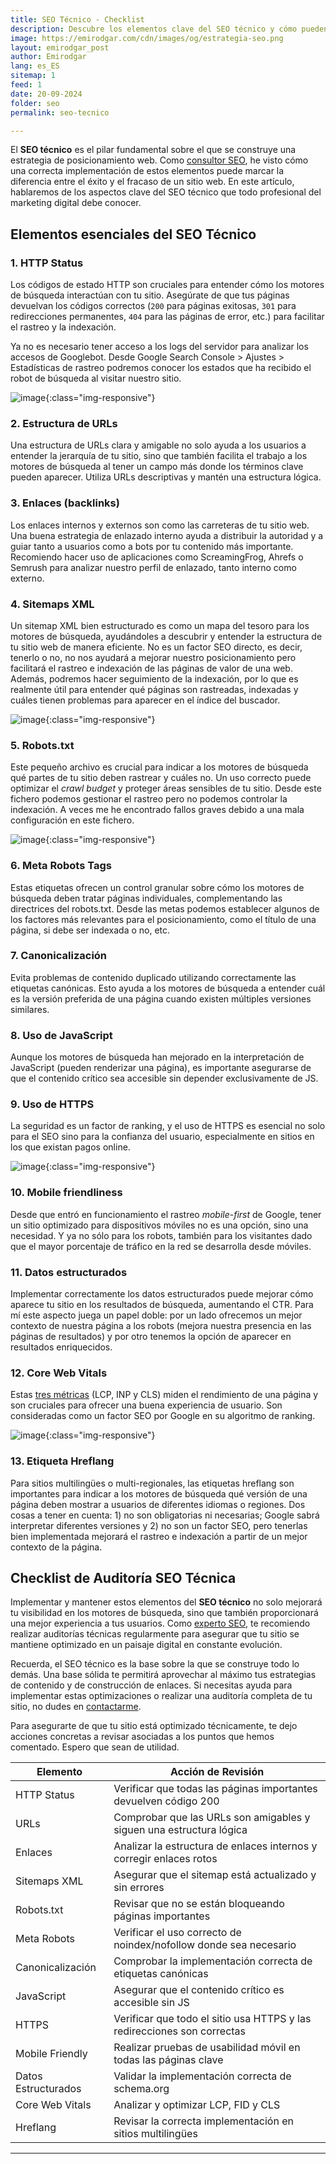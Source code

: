 ```yaml
---
title: SEO Técnico - Checklist
description: Descubre los elementos clave del SEO técnico y cómo pueden impulsar tu posicionamiento web. Una guía completa para optimizar tu sitio desde sus cimientos.
image: https://emirodgar.com/cdn/images/og/estrategia-seo.png
layout: emirodgar_post
author: Emirodgar
lang: es_ES
sitemap: 1
feed: 1
date: 20-09-2024
folder: seo
permalink: seo-tecnico

---
```


El **SEO técnico** es el pilar fundamental sobre el que se construye una estrategia de posicionamiento web. Como [consultor SEO](https://emirodgar.com/consultor-seo), he visto cómo una correcta implementación de estos elementos puede marcar la diferencia entre el éxito y el fracaso de un sitio web. En este artículo, hablaremos de los aspectos clave del SEO técnico que todo profesional del marketing digital debe conocer.

## Elementos esenciales del SEO Técnico

### 1. HTTP Status

Los códigos de estado HTTP son cruciales para entender cómo los motores de búsqueda interactúan con tu sitio. Asegúrate de que tus páginas devuelvan los códigos correctos (`200` para páginas exitosas, `301` para redirecciones permanentes, `404` para las páginas de error, etc.) para facilitar el rastreo y la indexación.

Ya no es necesario tener acceso a los logs del servidor para analizar los accesos de Googlebot. Desde Google Search Console > Ajustes > Estadísticas de rastreo podremos conocer los estados que ha recibido el robot de búsqueda al visitar nuestro sitio.

![image](https://github.com/user-attachments/assets/2af6f289-cf84-46e6-83df-f166c7c9cd4b){:class="img-responsive"}


### 2. Estructura de URLs

Una estructura de URLs clara y amigable no solo ayuda a los usuarios a entender la jerarquía de tu sitio, sino que también facilita el trabajo a los motores de búsqueda al tener un campo más donde los términos clave pueden aparecer. Utiliza URLs descriptivas y mantén una estructura lógica.

### 3. Enlaces (backlinks)

Los enlaces internos y externos son como las carreteras de tu sitio web. Una buena estrategia de enlazado interno ayuda a distribuir la autoridad y a guiar tanto a usuarios como a bots por tu contenido más importante. Recomiendo hacer uso de aplicaciones como ScreamingFrog, Ahrefs o Semrush para analizar nuestro perfil de enlazado, tanto interno como externo.

### 4. Sitemaps XML

Un sitemap XML bien estructurado es como un mapa del tesoro para los motores de búsqueda, ayudándoles a descubrir y entender la estructura de tu sitio web de manera eficiente. No es un factor SEO directo, es decir, tenerlo o no, no nos ayudará a mejorar nuestro posicionamiento pero facilitará el rastreo e indexación de las páginas de valor de una web. Además, podremos hacer seguimiento de la indexación, por lo que es realmente útil para entender qué páginas son rastreadas, indexadas y cuáles tienen problemas para aparecer en el índice del buscador. 

![image](https://github.com/user-attachments/assets/9ec8af62-2ac7-4772-8a19-1d024289d3f1){:class="img-responsive"}


### 5. Robots.txt

Este pequeño archivo es crucial para indicar a los motores de búsqueda qué partes de tu sitio deben rastrear y cuáles no. Un uso correcto puede optimizar el *crawl budget* y proteger áreas sensibles de tu sitio. Desde este fichero podemos gestionar el rastreo pero no podemos controlar la indexación. A veces me he encontrado fallos graves debido a una mala configuración en este fichero. 

![image](https://github.com/user-attachments/assets/07fab15f-4b15-41fe-a215-cd0293ce8e7a){:class="img-responsive"}


### 6. Meta Robots Tags

Estas etiquetas ofrecen un control granular sobre cómo los motores de búsqueda deben tratar páginas individuales, complementando las directrices del robots.txt. Desde las metas podemos establecer algunos de los factores más relevantes para el posicionamiento, como el título de una página, si debe ser indexada o no, etc.

### 7. Canonicalización

Evita problemas de contenido duplicado utilizando correctamente las etiquetas canónicas. Esto ayuda a los motores de búsqueda a entender cuál es la versión preferida de una página cuando existen múltiples versiones similares.

### 8. Uso de JavaScript

Aunque los motores de búsqueda han mejorado en la interpretación de JavaScript (pueden renderizar una página), es importante asegurarse de que el contenido crítico sea accesible sin depender exclusivamente de JS.

### 9. Uso de HTTPS

La seguridad es un factor de ranking, y el uso de HTTPS es esencial no solo para el SEO sino para la confianza del usuario, especialmente en sitios en los que existan pagos online.

![image](https://github.com/user-attachments/assets/f2384fd1-5a93-4e83-a25b-bceb371dab45){:class="img-responsive"}


### 10. Mobile friendliness

Desde que entró en funcionamiento el rastreo *mobile-first* de Google, tener un sitio optimizado para dispositivos móviles no es una opción, sino una necesidad. Y ya no sólo para los robots, también para los visitantes dado que el mayor porcentaje de tráfico en la red se desarrolla desde móviles.

### 11. Datos estructurados

Implementar correctamente los datos estructurados puede mejorar cómo aparece tu sitio en los resultados de búsqueda, aumentando el CTR. Para mí este aspecto juega un papel doble: por un lado ofrecemos un mejor contexto de nuestra página a los robots (mejora nuestra presencia en las páginas de resultados) y por otro tenemos la opción de aparecer en resultados enriquecidos.

### 12. Core Web Vitals

Estas [tres métricas](https://developers.google.com/search/docs/appearance/core-web-vitals?hl=es) (LCP, INP y CLS) miden el rendimiento de una página y son cruciales para ofrecer una buena experiencia de usuario. Son consideradas como un factor SEO por Google en su algoritmo de ranking.

![image](https://github.com/user-attachments/assets/f2c00ab1-fa6e-4315-95ad-04f7e20430aa){:class="img-responsive"}


### 13. Etiqueta Hreflang

Para sitios multilingües o multi-regionales, las etiquetas hreflang son importantes para indicar a los motores de búsqueda qué versión de una página deben mostrar a usuarios de diferentes idiomas o regiones.
Dos cosas a tener en cuenta: 1) no son obligatorias ni necesarias; Google sabrá interpretar diferentes versiones y 2) no son un factor SEO, pero tenerlas bien implementada mejorará el rastreo e indexación a partir de un mejor contexto de la página.

## Checklist de Auditoría SEO Técnica

Implementar y mantener estos elementos del **SEO técnico** no solo mejorará tu visibilidad en los motores de búsqueda, sino que también proporcionará una mejor experiencia a tus usuarios. Como [experto SEO](https://emirodgar.com/experto-seo), te recomiendo realizar auditorías técnicas regularmente para asegurar que tu sitio se mantiene optimizado en un paisaje digital en constante evolución.

Recuerda, el SEO técnico es la base sobre la que se construye todo lo demás. Una base sólida te permitirá aprovechar al máximo tus estrategias de contenido y de construcción de enlaces. Si necesitas ayuda para implementar estas optimizaciones o realizar una auditoría completa de tu sitio, no dudes en [contactarme](https://emirodgar.com/contacto).

Para asegurarte de que tu sitio está optimizado técnicamente, te dejo acciones concretas a revisar asociadas a los puntos que hemos comentado. Espero que sean de utilidad.

| Elemento | Acción de Revisión |
|----------|---------------------|
| HTTP Status | Verificar que todas las páginas importantes devuelven código 200 |
| URLs | Comprobar que las URLs son amigables y siguen una estructura lógica |
| Enlaces | Analizar la estructura de enlaces internos y corregir enlaces rotos |
| Sitemaps XML | Asegurar que el sitemap está actualizado y sin errores |
| Robots.txt | Revisar que no se están bloqueando páginas importantes |
| Meta Robots | Verificar el uso correcto de noindex/nofollow donde sea necesario |
| Canonicalización | Comprobar la implementación correcta de etiquetas canónicas |
| JavaScript | Asegurar que el contenido crítico es accesible sin JS |
| HTTPS | Verificar que todo el sitio usa HTTPS y las redirecciones son correctas |
| Mobile Friendly | Realizar pruebas de usabilidad móvil en todas las páginas clave |
| Datos Estructurados | Validar la implementación correcta de schema.org |
| Core Web Vitals | Analizar y optimizar LCP, FID y CLS |
| Hreflang | Revisar la correcta implementación en sitios multilingües |

-------


